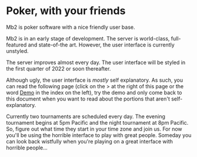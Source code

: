 # Poker, with your friends

Mb2 is poker software with a nice friendly user base.

Mb2 is in an early stage of development.  The server is world-class,
full-featured and state-of-the art.  However, the user interface is currently
unstyled.

The server improves almost every day. The user interface will be
styled in the first quarter of 2022 or soon thereafter.

Although ugly, the user interface is _mostly_ self explanatory.  As
such, you can read the following page (click on the > at the right of
this page or the word [Demo](demo.html) in the index on the left), try
the demo and only come back to this document when you want to read
about the portions that aren't self-explanatory.

Currently two tournaments are scheduled every day.  The evening
tournament begins at 5pm Pacific and the night tournament at 8pm
Pacific.  So, figure out what time they start in your time zone and
join us. For now you'll be using the horrible interface to play with
great people.  Someday you can look back wistfully when you're playing
on a great interface with horrible people...

